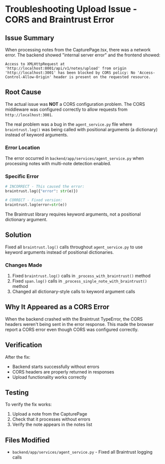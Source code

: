 # Troubleshooting Upload Issue - CORS and Braintrust Error

## Issue Summary
When processing notes from the CapturePage.tsx, there was a network error. The backend showed "internal server error" and the frontend showed:

```
Access to XMLHttpRequest at 'http://localhost:8001/api/v1/notes/upload' from origin 'http://localhost:3001' has been blocked by CORS policy: No 'Access-Control-Allow-Origin' header is present on the requested resource.
```

## Root Cause
The actual issue was **NOT** a CORS configuration problem. The CORS middleware was configured correctly to allow requests from `http://localhost:3001`.

The real problem was a bug in the `agent_service.py` file where `braintrust.log()` was being called with positional arguments (a dictionary) instead of keyword arguments.

### Error Location
The error occurred in `backend/app/services/agent_service.py` when processing notes with multi-note detection enabled.

### Specific Error
```python
# INCORRECT - This caused the error:
braintrust.log({"error": str(e)})

# CORRECT - Fixed version:
braintrust.log(error=str(e))
```

The Braintrust library requires keyword arguments, not a positional dictionary argument.

## Solution
Fixed all `braintrust.log()` calls throughout `agent_service.py` to use keyword arguments instead of positional dictionaries.

### Changes Made
1. Fixed `braintrust.log()` calls in `_process_with_braintrust()` method
2. Fixed `span.log()` calls in `_process_single_note_with_braintrust()` method
3. Changed all dictionary-style calls to keyword argument calls

## Why It Appeared as a CORS Error
When the backend crashed with the Braintrust TypeError, the CORS headers weren't being sent in the error response. This made the browser report a CORS error even though CORS was configured correctly.

## Verification
After the fix:
- Backend starts successfully without errors
- CORS headers are properly returned in responses
- Upload functionality works correctly

## Testing
To verify the fix works:
1. Upload a note from the CapturePage
2. Check that it processes without errors
3. Verify the note appears in the notes list

## Files Modified
- `backend/app/services/agent_service.py` - Fixed all Braintrust logging calls
